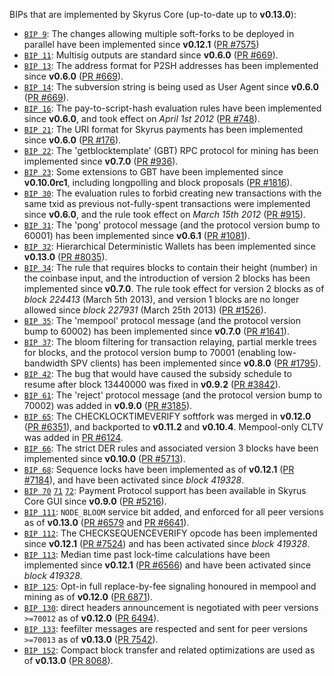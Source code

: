 BIPs that are implemented by Skyrus Core (up-to-date up to **v0.13.0**):

* [`BIP 9`](https://github.com/skyrus/bips/blob/master/bip-0009.mediawiki): The changes allowing multiple soft-forks to be deployed in parallel have been implemented since **v0.12.1**  ([PR #7575](https://github.com/skyrus/skyrus/pull/7575))
* [`BIP 11`](https://github.com/skyrus/bips/blob/master/bip-0011.mediawiki): Multisig outputs are standard since **v0.6.0** ([PR #669](https://github.com/skyrus/skyrus/pull/669)).
* [`BIP 13`](https://github.com/skyrus/bips/blob/master/bip-0013.mediawiki): The address format for P2SH addresses has been implemented since **v0.6.0** ([PR #669](https://github.com/skyrus/skyrus/pull/669)).
* [`BIP 14`](https://github.com/skyrus/bips/blob/master/bip-0014.mediawiki): The subversion string is being used as User Agent since **v0.6.0** ([PR #669](https://github.com/skyrus/skyrus/pull/669)).
* [`BIP 16`](https://github.com/skyrus/bips/blob/master/bip-0016.mediawiki): The pay-to-script-hash evaluation rules have been implemented since **v0.6.0**, and took effect on *April 1st 2012* ([PR #748](https://github.com/skyrus/skyrus/pull/748)).
* [`BIP 21`](https://github.com/skyrus/bips/blob/master/bip-0021.mediawiki): The URI format for Skyrus payments has been implemented since **v0.6.0** ([PR #176](https://github.com/skyrus/skyrus/pull/176)).
* [`BIP 22`](https://github.com/skyrus/bips/blob/master/bip-0022.mediawiki): The 'getblocktemplate' (GBT) RPC protocol for mining has been implemented since **v0.7.0** ([PR #936](https://github.com/skyrus/skyrus/pull/936)).
* [`BIP 23`](https://github.com/skyrus/bips/blob/master/bip-0023.mediawiki): Some extensions to GBT have been implemented since **v0.10.0rc1**, including longpolling and block proposals ([PR #1816](https://github.com/skyrus/skyrus/pull/1816)).
* [`BIP 30`](https://github.com/skyrus/bips/blob/master/bip-0030.mediawiki): The evaluation rules to forbid creating new transactions with the same txid as previous not-fully-spent transactions were implemented since **v0.6.0**, and the rule took effect on *March 15th 2012* ([PR #915](https://github.com/skyrus/skyrus/pull/915)).
* [`BIP 31`](https://github.com/skyrus/bips/blob/master/bip-0031.mediawiki): The 'pong' protocol message (and the protocol version bump to 60001) has been implemented since **v0.6.1** ([PR #1081](https://github.com/skyrus/skyrus/pull/1081)).
* [`BIP 32`](https://github.com/skyrus/bips/blob/master/bip-0032.mediawiki): Hierarchical Deterministic Wallets has been implemented since **v0.13.0** ([PR #8035](https://github.com/skyrus/skyrus/pull/8035)).
* [`BIP 34`](https://github.com/skyrus/bips/blob/master/bip-0034.mediawiki): The rule that requires blocks to contain their height (number) in the coinbase input, and the introduction of version 2 blocks has been implemented since **v0.7.0**. The rule took effect for version 2 blocks as of *block 224413* (March 5th 2013), and version 1 blocks are no longer allowed since *block 227931* (March 25th 2013) ([PR #1526](https://github.com/skyrus/skyrus/pull/1526)).
* [`BIP 35`](https://github.com/skyrus/bips/blob/master/bip-0035.mediawiki): The 'mempool' protocol message (and the protocol version bump to 60002) has been implemented since **v0.7.0** ([PR #1641](https://github.com/skyrus/skyrus/pull/1641)).
* [`BIP 37`](https://github.com/skyrus/bips/blob/master/bip-0037.mediawiki): The bloom filtering for transaction relaying, partial merkle trees for blocks, and the protocol version bump to 70001 (enabling low-bandwidth SPV clients) has been implemented since **v0.8.0** ([PR #1795](https://github.com/skyrus/skyrus/pull/1795)).
* [`BIP 42`](https://github.com/skyrus/bips/blob/master/bip-0042.mediawiki): The bug that would have caused the subsidy schedule to resume after block 13440000 was fixed in **v0.9.2** ([PR #3842](https://github.com/skyrus/skyrus/pull/3842)).
* [`BIP 61`](https://github.com/skyrus/bips/blob/master/bip-0061.mediawiki): The 'reject' protocol message (and the protocol version bump to 70002) was added in **v0.9.0** ([PR #3185](https://github.com/skyrus/skyrus/pull/3185)).
* [`BIP 65`](https://github.com/skyrus/bips/blob/master/bip-0065.mediawiki): The CHECKLOCKTIMEVERIFY softfork was merged in **v0.12.0** ([PR #6351](https://github.com/skyrus/skyrus/pull/6351)), and backported to **v0.11.2** and **v0.10.4**. Mempool-only CLTV was added in [PR #6124](https://github.com/skyrus/skyrus/pull/6124).
* [`BIP 66`](https://github.com/skyrus/bips/blob/master/bip-0066.mediawiki): The strict DER rules and associated version 3 blocks have been implemented since **v0.10.0** ([PR #5713](https://github.com/skyrus/skyrus/pull/5713)).
* [`BIP 68`](https://github.com/skyrus/bips/blob/master/bip-0068.mediawiki): Sequence locks have been implemented as of **v0.12.1**  ([PR #7184](https://github.com/skyrus/skyrus/pull/7184)), and have been activated since *block 419328*.
* [`BIP 70`](https://github.com/skyrus/bips/blob/master/bip-0070.mediawiki) [`71`](https://github.com/skyrus/bips/blob/master/bip-0071.mediawiki) [`72`](https://github.com/skyrus/bips/blob/master/bip-0072.mediawiki): Payment Protocol support has been available in Skyrus Core GUI since **v0.9.0** ([PR #5216](https://github.com/skyrus/skyrus/pull/5216)).
* [`BIP 111`](https://github.com/skyrus/bips/blob/master/bip-0111.mediawiki): `NODE_BLOOM` service bit added, and enforced for all peer versions as of **v0.13.0** ([PR #6579](https://github.com/skyrus/skyrus/pull/6579) and [PR #6641](https://github.com/skyrus/skyrus/pull/6641)).
* [`BIP 112`](https://github.com/skyrus/bips/blob/master/bip-0112.mediawiki): The CHECKSEQUENCEVERIFY opcode has been implemented since **v0.12.1** ([PR #7524](https://github.com/skyrus/skyrus/pull/7524)) and has been activated since *block 419328*.
* [`BIP 113`](https://github.com/skyrus/bips/blob/master/bip-0113.mediawiki): Median time past lock-time calculations have been implemented since **v0.12.1** ([PR #6566](https://github.com/skyrus/skyrus/pull/6566)) and have been activated since *block 419328*.
* [`BIP 125`](https://github.com/skyrus/bips/blob/master/bip-0125.mediawiki): Opt-in full replace-by-fee signaling honoured in mempool and mining as of **v0.12.0** ([PR 6871](https://github.com/skyrus/skyrus/pull/6871)).
* [`BIP 130`](https://github.com/skyrus/bips/blob/master/bip-0130.mediawiki): direct headers announcement is negotiated with peer versions `>=70012` as of **v0.12.0** ([PR 6494](https://github.com/skyrus/skyrus/pull/6494)).
* [`BIP 133`](https://github.com/skyrus/bips/blob/master/bip-0133.mediawiki): feefilter messages are respected and sent for peer versions `>=70013` as of **v0.13.0** ([PR 7542](https://github.com/skyrus/skyrus/pull/7542)).
* [`BIP 152`](https://github.com/skyrus/bips/blob/master/bip-0152.mediawiki): Compact block transfer and related optimizations are used as of **v0.13.0** ([PR 8068](https://github.com/skyrus/skyrus/pull/8068)).
